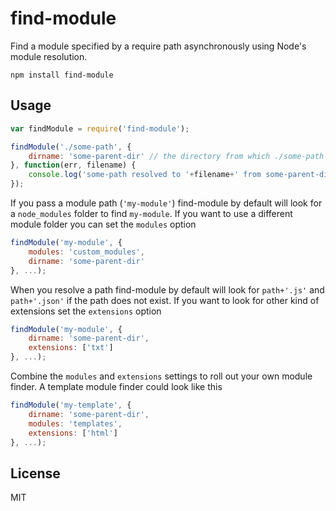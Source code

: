 # find-module

Find a module specified by a require path asynchronously using Node's module resolution.

	npm install find-module

## Usage

``` js
var findModule = require('find-module');

findModule('./some-path', {
	dirname: 'some-parent-dir' // the directory from which ./some-path should be resolved
}, function(err, filename) {
	console.log('some-path resolved to '+filename+' from some-parent-dir');
});
```

If you pass a module path (`'my-module'`) find-module by default will look for a `node_modules` folder
to find `my-module`. If you want to use a different module folder you can set the `modules` option

``` js
findModule('my-module', {
	modules: 'custom_modules',
	dirname: 'some-parent-dir'
}, ...);
```

When you resolve a path find-module by default will look for `path+'.js'` and `path+'.json'` if the
path does not exist. If you want to look for other kind of extensions set the `extensions` option

``` js
findModule('my-module', {
	dirname: 'some-parent-dir',
	extensions: ['txt']
}, ...);
```

Combine the `modules` and `extensions` settings to roll out your own module finder. A template module
finder could look like this

``` js
findModule('my-template', {
	dirname: 'some-parent-dir',
	modules: 'templates',
	extensions: ['html']
}, ...);
```

## License

MIT
